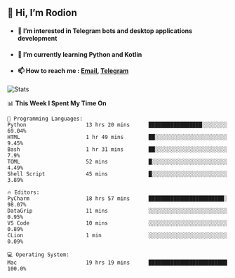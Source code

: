 ## 👋 Hi, I’m Rodion
- #### 👀 I’m interested in Telegram bots and desktop applications development
- #### 🌱 I’m currently learning Python and Kotlin
- #### 📫 How to reach me : [Email](mailto:me@lavn.ml), [Telegram](https://t.me/fast_geek)

![Stats](https://github-readme-stats.vercel.app/api?username=fast-geek&show_icons=true&theme=react&hide=issues&count_private=true&layout=compact)


<!--START_SECTION:waka-->
📊 **This Week I Spent My Time On** 

```text
💬 Programming Languages: 
Python                   13 hrs 20 mins      █████████████████░░░░░░░░   69.04% 
HTML                     1 hr 49 mins        ██░░░░░░░░░░░░░░░░░░░░░░░   9.45% 
Bash                     1 hr 31 mins        ██░░░░░░░░░░░░░░░░░░░░░░░   7.9% 
TOML                     52 mins             █░░░░░░░░░░░░░░░░░░░░░░░░   4.49% 
Shell Script             45 mins             █░░░░░░░░░░░░░░░░░░░░░░░░   3.89%

🔥 Editors: 
PyCharm                  18 hrs 57 mins      ████████████████████████░   98.07% 
DataGrip                 11 mins             ░░░░░░░░░░░░░░░░░░░░░░░░░   0.95% 
VS Code                  10 mins             ░░░░░░░░░░░░░░░░░░░░░░░░░   0.89% 
CLion                    1 min               ░░░░░░░░░░░░░░░░░░░░░░░░░   0.09%

💻 Operating System: 
Mac                      19 hrs 19 mins      █████████████████████████   100.0%

```


<!--END_SECTION:waka-->
